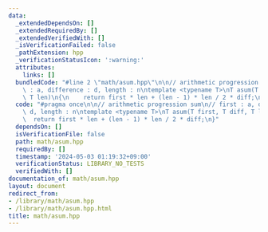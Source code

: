```yaml
---
data:
  _extendedDependsOn: []
  _extendedRequiredBy: []
  _extendedVerifiedWith: []
  _isVerificationFailed: false
  _pathExtension: hpp
  _verificationStatusIcon: ':warning:'
  attributes:
    links: []
  bundledCode: "#line 2 \"math/asum.hpp\"\n\n// arithmetic progression sum\n// first\
    \ : a, difference : d, length : n\ntemplate <typename T>\nT asum(T first, T diff,\
    \ T len)\n{\n    return first * len + (len - 1) * len / 2 * diff;\n}\n"
  code: "#pragma once\n\n// arithmetic progression sum\n// first : a, difference :\
    \ d, length : n\ntemplate <typename T>\nT asum(T first, T diff, T len)\n{\n  \
    \  return first * len + (len - 1) * len / 2 * diff;\n}"
  dependsOn: []
  isVerificationFile: false
  path: math/asum.hpp
  requiredBy: []
  timestamp: '2024-05-03 01:19:32+09:00'
  verificationStatus: LIBRARY_NO_TESTS
  verifiedWith: []
documentation_of: math/asum.hpp
layout: document
redirect_from:
- /library/math/asum.hpp
- /library/math/asum.hpp.html
title: math/asum.hpp
---
```

